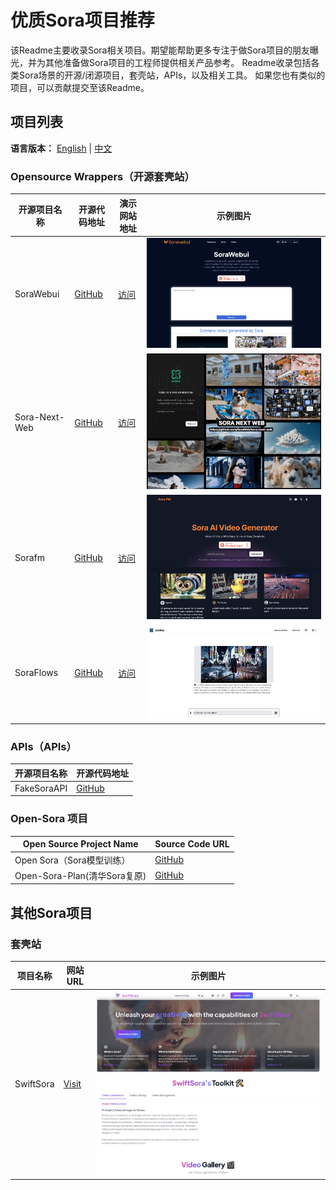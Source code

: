 # 优质Sora项目推荐
该Readme主要收录Sora相关项目。期望能帮助更多专注于做Sora项目的朋友曝光，并为其他准备做Sora项目的工程师提供相关产品参考。
Readme收录包括各类Sora场景的开源/闭源项目，套壳站，APIs，以及相关工具。
如果您也有类似的项目，可以贡献提交至该Readme。

## 项目列表
**语言版本：** [English](README.md) | [中文](zh-cn.md)

### Opensource Wrappers（开源套壳站）

| 开源项目名称     | 开源代码地址                                   | 演示网站地址                  | 示例图片                              |
| -------------- | ------------------------------------------ | -------------------------- | ---------------------------------- |
| SoraWebui      | [GitHub](https://github.com/SoraWebui/SoraWebui) | [访问](https://sorawebui.com/) | ![Image](images/SoraWebui.png)     |
| Sora-Next-Web  | [GitHub](https://github.com/SoraWeb/sora-next-web) | [访问](https://web.getsoraapp.com/) | ![Image](images/Sora-Next-Web.png) |
| Sorafm         | [GitHub](https://github.com/all-in-aigc/sorafm) | [访问](https://sora.fm)    | ![Image](images/Sorafm.png)        |
| SoraFlows      | [GitHub](https://github.com/SoraFlows/SoraFlows) | [访问](https://www.soraflows.com/en-US) | ![Image](images/SoraFlows.png)     |


### APIs（APIs）

| 开源项目名称   | 开源代码地址                                     |
| ------------ | -------------------------------------------- |
| FakeSoraAPI  | [GitHub](https://github.com/SoraWebui/FakeSoraAPI) |


### Open-Sora 项目

| Open Source Project Name | Source Code URL                                     |
| ------------------------ | --------------------------------------------------- |
| Open Sora（Sora模型训练） | [GitHub](https://github.com/PKU-YuanGroup/Open-Sora-Plan)  |
| Open-Sora-Plan(清华Sora复原) | [GitHub](https://github.com/PKU-YuanGroup/Open-Sora-Plan)  |


## 其他Sora项目

### 套壳站

| 项目名称                 | 网站URL                  | 示例图片                              |
| ------------------------ |  ------------------------------ | ---------------------------------- |
| SwiftSora                |  [Visit](https://www.swiftsora.com/zh-CN) | ![Image](images/SwiftSora.png)     |
